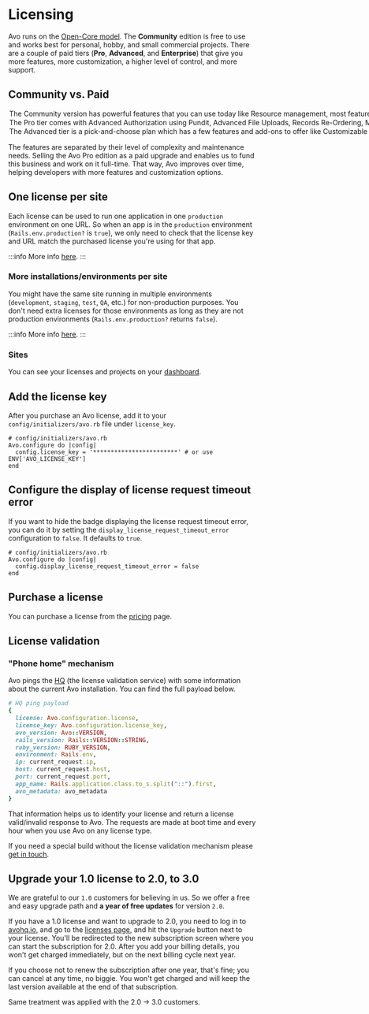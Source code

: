 # Licensing

Avo runs on the [Open-Core model](https://en.wikipedia.org/wiki/Open-core_model). The **Community** edition is free to use and works best for personal, hobby, and small commercial projects.
There are a couple of paid tiers (**Pro**, **Advanced**, and **Enterprise**) that give you more features, more customization, a higher level of control, and more support.

## Community vs. Paid

<Option name="Community">

The **Community** version has powerful features that you can use today like [Resource management](./resources.html), most [feature-rich](./field-options.html) [fields](./fields.html), out-of-the box [sorting](./field-options.html#sortable-fields), [filtering](./filters.html) and [actions](./actions/overview.html), all the [associations](./associations.html) you need, and about 70% of all the features Avo has to offer.

</Option>

<Option name="Pro">

The **Pro** tier comes with [Advanced Authorization](./authorization.html) using Pundit, [Advanced File Uploads](./fields/files.html#direct_upload), [Records Re-Ordering](./records-reordering.html), [Menu Editor](./menu-editor.html), and [Dashboards](./dashboards.html).

</Option>

<Option name="Advanced">

The **Advanced** tier is a pick-and-choose plan which has a few features and add-ons to offer like [Customizable Controls](./customizable-controls.html), [Resource Scopes](./scopes.html), [Dynamic Filters](./dynamic-filters.html), [Kanban Boards](kanban-boards.html), Dynamic Fields, Collaboration, or White Labeling.
In order to get a quote on the **Advanced** features, please [get in touch](https://savvycal.com/avo-hq/discovery-call-advanced) with us.

</Option>

The features are separated by their level of complexity and maintenance needs. Selling the Avo Pro edition as a paid upgrade and enables us to fund this business and work on it full-time. That way, Avo improves over time, helping developers with more features and customization options.

## One license per site

Each license can be used to run one application in one `production` environment on one URL. So when an app is in the `production` environment (`Rails.env.production?` is `true`), we only need to check that the license key and URL match the purchased license you're using for that app.

:::info
More info [here](https://avohq.io/faq/one-production-environment.html).
:::

### More installations/environments per site

You might have the same site running in multiple environments (`development`, `staging`, `test`, `QA`, etc.) for non-production purposes. You don't need extra licenses for those environments as long as they are not production environments (`Rails.env.production?` returns `false`).

:::info
More info [here](https://avohq.io/faq/one-license-per-url.html).
:::

### Sites

You can see your licenses and projects on your [dashboard](https://avohq.io/dashboard).

## Add the license key

After you purchase an Avo license, add it to your `config/initializers/avo.rb` file under `license_key`.

```ruby{3}
# config/initializers/avo.rb
Avo.configure do |config|
  config.license_key = '************************' # or use ENV['AVO_LICENSE_KEY']
end
```

## Configure the display of license request timeout error

If you want to hide the badge displaying the license request timeout error, you can do it by setting the `display_license_request_timeout_error` configuration to `false`. It defaults to `true`.

```ruby{3}
# config/initializers/avo.rb
Avo.configure do |config|
  config.display_license_request_timeout_error = false
end
```

## Purchase a license

You can purchase a license from the [pricing](https://avohq.io/pricing) page.

## License validation

### "Phone home" mechanism

Avo pings the [HQ](https://avohq.io) (the license validation service) with some information about the current Avo installation. You can find the full payload below.

```ruby
# HQ ping payload
{
  license: Avo.configuration.license,
  license_key: Avo.configuration.license_key,
  avo_version: Avo::VERSION,
  rails_version: Rails::VERSION::STRING,
  ruby_version: RUBY_VERSION,
  environment: Rails.env,
  ip: current_request.ip,
  host: current_request.host,
  port: current_request.port,
  app_name: Rails.application.class.to_s.split("::").first,
  avo_metadata: avo_metadata
}
```

That information helps us to identify your license and return a license valid/invalid response to Avo.
The requests are made at boot time and every hour when you use Avo on any license type.

If you need a special build without the license validation mechanism please [get in touch](mailto:adrian@avohq.io).


## Upgrade your 1.0 license to 2.0, to 3.0

We are grateful to our `1.0` customers for believing in us. So we offer a free and easy upgrade path and **a year of free updates** for version `2.0`.

If you have a 1.0 license and want to upgrade to 2.0, you need to log in to [avohq.io](https://avohq.io), and go to the [licenses page](https://avohq.io/subscriptions), and hit the `Upgrade` button next to your license. You'll be redirected to the new subscription screen where you can start the subscription for 2.0.
After you add your billing details, you won't get charged immediately, but on the next billing cycle next year.

If you choose not to renew the subscription after one year, that's fine; you can cancel at any time, no biggie. You won't get charged and will keep the last version available at the end of that subscription.

Same treatment was applied with the 2.0 -> 3.0 customers.
